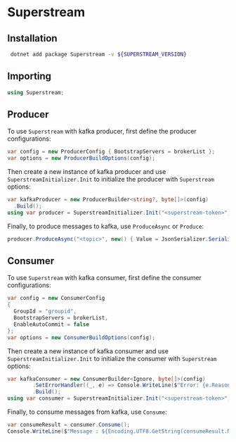 # Superstream

## Installation

```sh
 dotnet add package Superstream -v ${SUPERSTREAM_VERSION}
```

## Importing

```c#
using Superstream;
```

## Producer

To use `Superstream` with kafka producer, first define the producer configurations:
  
```c#
var config = new ProducerConfig { BootstrapServers = brokerList };
var options = new ProducerBuildOptions(config);
```

Then create a new instance of kafka producer and use `SuperstreamInitializer.Init` to initialize the producer with `Superstream` options:

```c#
var kafkaProducer = new ProducerBuilder<string?, byte[]>(config)
  .Build();
using var producer = SuperstreamInitializer.Init("<superstream-token>", "<superstream-host>", kafkaProducer, options);
```

Finally, to produce messages to kafka, use `ProduceAsync` or `Produce`:

```c#
producer.ProduceAsync("<topic>", new() { Value = JsonSerializer.SerializeToUtf8Bytes("{\"test_key\":\"test_value\"}") });
```

## Consumer

To use `Superstream` with kafka consumer, first define the consumer configurations:

```c#
var config = new ConsumerConfig
{
  GroupId = "groupid",
  BootstrapServers = brokerList,
  EnableAutoCommit = false
};
var options = new ConsumerBuildOptions(config);
```

Then create a new instance of kafka consumer and use `SuperstreamInitializer.Init` to initialize the consumer with `Superstream` options:

```c#
var kafkaConsumer = new ConsumerBuilder<Ignore, byte[]>(config)
        .SetErrorHandler((_, e) => Console.WriteLine($"Error: {e.Reason}"))
        .Build();
using var consumer = SuperstreamInitializer.Init("<superstream-token>", "<superstream-host>",kafkaConsumer, options);
```

Finally, to consume messages from kafka, use `Consume`:

```c#
var consumeResult = consumer.Consume();
Console.WriteLine($"Message : ${Encoding.UTF8.GetString(consumeResult.Message.Value)}");
```